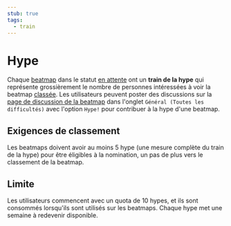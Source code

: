 ```yaml
---
stub: true
tags:
  - train
---
```


# Hype

Chaque [beatmap](/wiki/Beatmap) dans le statut [en attente](/wiki/Beatmap/Category#work-in-progress-et-en-attente) ont un **train de la hype** qui représente grossièrement le nombre de personnes intéressées à voir la beatmap [classée](/wiki/Beatmap/Category#classée). Les utilisateurs peuvent poster des discussions sur la [page de discussion de la beatmap](/wiki/Beatmap_discussion) dans l'onglet `Général (Toutes les difficultés)` avec l'option `Hype!` pour contribuer à la hype d'une beatmap.

## Exigences de classement

Les beatmaps doivent avoir au moins 5 hype (une mesure complète du train de la hype) pour être éligibles à la nomination, un pas de plus vers le classement de la beatmap.

## Limite

Les utilisateurs commencent avec un quota de 10 hypes, et ils sont consommés lorsqu'ils sont utilisés sur les beatmaps. Chaque hype met une semaine à redevenir disponible.
